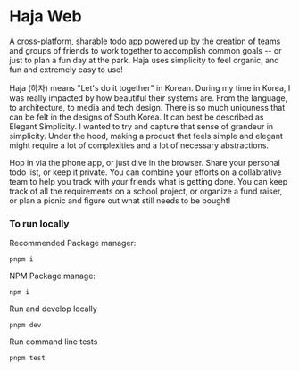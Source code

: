 # Haja Web

A cross-platform, sharable todo app powered up by the creation of teams and groups of friends to work together to accomplish common goals -- or just to plan a fun day at the park. Haja uses simplicity to feel organic, and fun and extremely easy to use!

Haja (하자) means "Let's do it together" in Korean. During my time in Korea, I was really impacted by how beautiful their systems are. From the language, to architecture, to media and tech design. There is so much uniquness that can be felt in the designs of South Korea. It can best be described as Elegant Simplicity. I wanted to try and capture that sense of grandeur in simplicity. Under the hood, making a product that feels simple and elegant might require a lot of complexities and a lot of necessary abstractions.

Hop in via the phone app, or just dive in the browser. Share your personal todo list, or keep it private. You can combine your efforts on a collabrative team to help you track with your friends what is getting done. You can keep track of all the requirements on a school project, or organize a fund raiser, or plan a picnic and figure out what still needs to be bought!

### To run locally

Recommended Package manager:

```
pnpm i
```

NPM Package manage:

```
npm i
```

Run and develop locally

```
pnpm dev
```

Run command line tests

```
pnpm test
```

